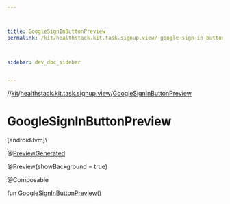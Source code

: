 ```yaml
---



title: GoogleSignInButtonPreview
permalink: /kit/healthstack.kit.task.signup.view/-google-sign-in-button-preview.html



sidebar: dev_doc_sidebar


---
```




//[kit](/kit.html)/[healthstack.kit.task.signup.view](index.html)/[GoogleSignInButtonPreview](-google-sign-in-button-preview.html)



# GoogleSignInButtonPreview



[androidJvm]\




@[PreviewGenerated](../healthstack.kit.annotation/-preview-generated/index.html)



@Preview(showBackground = true)



@Composable



fun [GoogleSignInButtonPreview](-google-sign-in-button-preview.html)()






